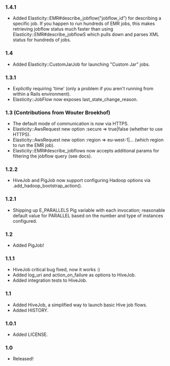 ### 1.4.1

+ Added Elasticity::EMR#describe_jobflow("jobflow_id") for describing a specific job.  If you happen to run hundreds of EMR jobs, this makes retrieving jobflow status much faster than using Elasticity::EMR#describe_jobflowS which pulls down and parses XML status for hundreds of jobs.

### 1.4

+ Added Elasticity::CustomJarJob for launching "Custom Jar" jobs.

### 1.3.1

+ Explicitly requiring 'time' (only a problem if you aren't running from within a Rails environment).
+ Elasticity::JobFlow now exposes last_state_change_reason.

### 1.3 (Contributions from Wouter Broekhof)

+ The default mode of communication is now via HTTPS.
+ Elasticity::AwsRequest new option :secure => true|false (whether to use HTTPS).
+ Elasticity::AwsRequest new option :region => eu-west-1|... (which region to run the EMR job).
+ Elasticity::EMR#describe_jobflows now accepts additional params for filtering the jobflow query (see docs).

### 1.2.2

+ HiveJob and PigJob now support configuring Hadoop options via .add_hadoop_bootstrap_action().

### 1.2.1

+ Shipping up E_PARALLELS Pig variable with each invocation; reasonable default value for PARALLEL based on the number and type of instances configured.

### 1.2

+ Added PigJob!

### 1.1.1

+ HiveJob critical bug fixed, now it works :)
+ Added log_uri and action_on_failure as options to HiveJob.
+ Added integration tests to HiveJob.

### 1.1

+ Added HiveJob, a simplified way to launch basic Hive job flows.
+ Added HISTORY.

### 1.0.1

+ Added LICENSE.

### 1.0

+ Released!
